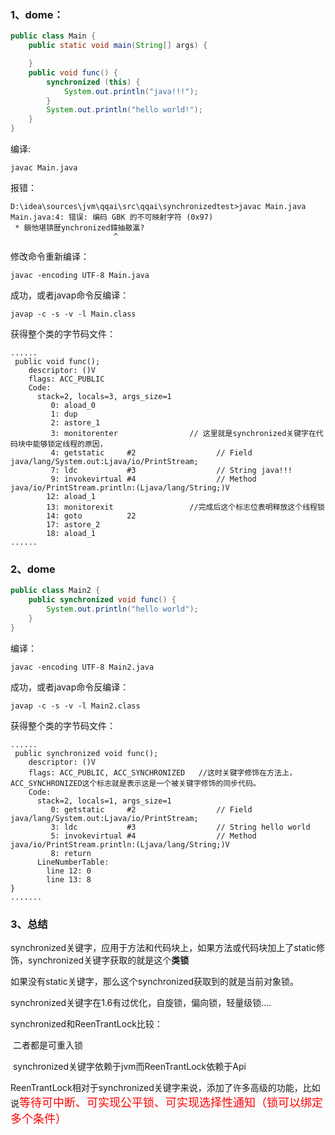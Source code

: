 ### 1、dome：

```java
public class Main {
    public static void main(String[] args) {

    }
    public void func() {
        synchronized (this) {
            System.out.println("java!!!");
        }
        System.out.println("hello world!");
    }
}
```

编译:

```shell script
javac Main.java
```

报错：

```shell script
D:\idea\sources\jvm\qqai\src\qqai\synchronizedtest>javac Main.java
Main.java:4: 错误: 编码 GBK 的不可映射字符 (0x97)
 * 鎻忚堪锛歴ynchronized鍏抽敭瀛?
                       ^
```

修改命令重新编译：

```shell script
javac -encoding UTF-8 Main.java
```

成功，或者javap命令反编译：

```shell script
javap -c -s -v -l Main.class
```

获得整个类的字节码文件：

```
......
 public void func();
    descriptor: ()V
    flags: ACC_PUBLIC
    Code:
      stack=2, locals=3, args_size=1
         0: aload_0
         1: dup
         2: astore_1
         3: monitorenter				// 这里就是synchronized关键字在代码块中能够锁定线程的原因，
         4: getstatic     #2                  // Field java/lang/System.out:Ljava/io/PrintStream;
         7: ldc           #3                  // String java!!!
         9: invokevirtual #4                  // Method java/io/PrintStream.println:(Ljava/lang/String;)V
        12: aload_1
        13: monitorexit					//完成后这个标志位表明释放这个线程锁
        14: goto          22
        17: astore_2
        18: aload_1
......
```

### 2、dome

```java
public class Main2 {
    public synchronized void func() {
        System.out.println("hello world");
    }
}
```

编译：

```
javac -encoding UTF-8 Main2.java
```

成功，或者javap命令反编译：

```
javap -c -s -v -l Main2.class
```

获得整个类的字节码文件：

```
......
 public synchronized void func();
    descriptor: ()V
    flags: ACC_PUBLIC, ACC_SYNCHRONIZED   //这时关键字修饰在方法上，ACC_SYNCHRONIZED这个标志就是表示这是一个被关键字修饰的同步代码。
    Code:
      stack=2, locals=1, args_size=1
         0: getstatic     #2                  // Field java/lang/System.out:Ljava/io/PrintStream;
         3: ldc           #3                  // String hello world
         5: invokevirtual #4                  // Method java/io/PrintStream.println:(Ljava/lang/String;)V
         8: return
      LineNumberTable:
        line 12: 0
        line 13: 8
}
.......
```

### 3、总结

synchronized关键字，应用于方法和代码块上，如果方法或代码块加上了static修饰，synchronized关键字获取的就是这个**类锁**

如果没有static关键字，那么这个synchronized获取到的就是当前对象锁。

synchronized关键字在1.6有过优化，自旋锁，偏向锁，轻量级锁....   

synchronized和ReenTrantLock比较：

​	二者都是可重入锁

​	synchronized关键字依赖于jvm而ReenTrantLock依赖于Api

​	ReenTrantLock相对于synchronized关键字来说，添加了许多高级的功能，比如说<font color = red size = 4>等待可中断、可实现公平锁、可实现选择性通知（锁可以绑定多个条件）</font>

​	